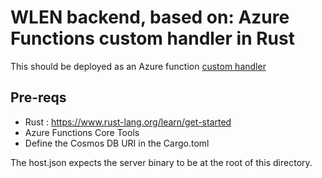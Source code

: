 # WLEN backend, based on: Azure Functions custom handler in Rust

This should be deployed as an Azure function [custom handler](https://docs.microsoft.com/azure/azure-functions/functions-custom-handlers)

## Pre-reqs

- Rust : https://www.rust-lang.org/learn/get-started
- Azure Functions Core Tools
- Define the Cosmos DB URI in the Cargo.toml

The host.json expects the server binary to be at the root of this directory.